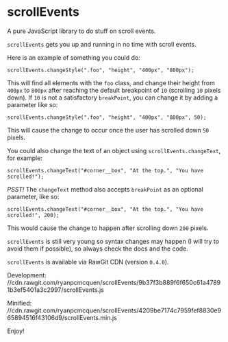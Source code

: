# scrollEvents
A pure JavaScript library to do stuff on scroll events.

`scrollEvents` gets you up and running in no time with scroll events.

Here is an example of something you could do:

    scrollEvents.changeStyle(".foo", "height", "400px", "800px");

This will find all elements with the `foo` class, and change their height from `400px` to `800px` after reaching the default breakpoint of `10` (scrolling `10` pixels down). If `10` is not a satisfactory `breakPoint`, you can change it by adding a parameter like so:

    scrollEvents.changeStyle(".foo", "height", "400px", "800px", 50);

This will cause the change to occur once the user has scrolled down `50` pixels.

You could also change the text of an object using `scrollEvents.changeText`, for example:

    scrollEvents.changeText("#corner__box", "At the top.", "You have scrolled!");

*PSST!* The `changeText` method also accepts `breakPoint` as an optional parameter, like so:

    scrollEvents.changeText("#corner__box", "At the top.", "You have scrolled!", 200);

This would cause the change to happen after scrolling down `200` pixels.

`scrollEvents` is still very young so syntax changes may happen (I will try to avoid them if possible), so always check the docs and the code.


`scrollEvents` is available via RawGit CDN (version `0.4.0`).

Development:
    //cdn.rawgit.com/ryanpcmcquen/scrollEvents/9b37f3b889f6f650c61a47891b3ef5401a3c2997/scrollEvents.js

Minified:
    //cdn.rawgit.com/ryanpcmcquen/scrollEvents/4209be7174c7959fef8830e965894516f43106d9/scrollEvents.min.js


Enjoy!
